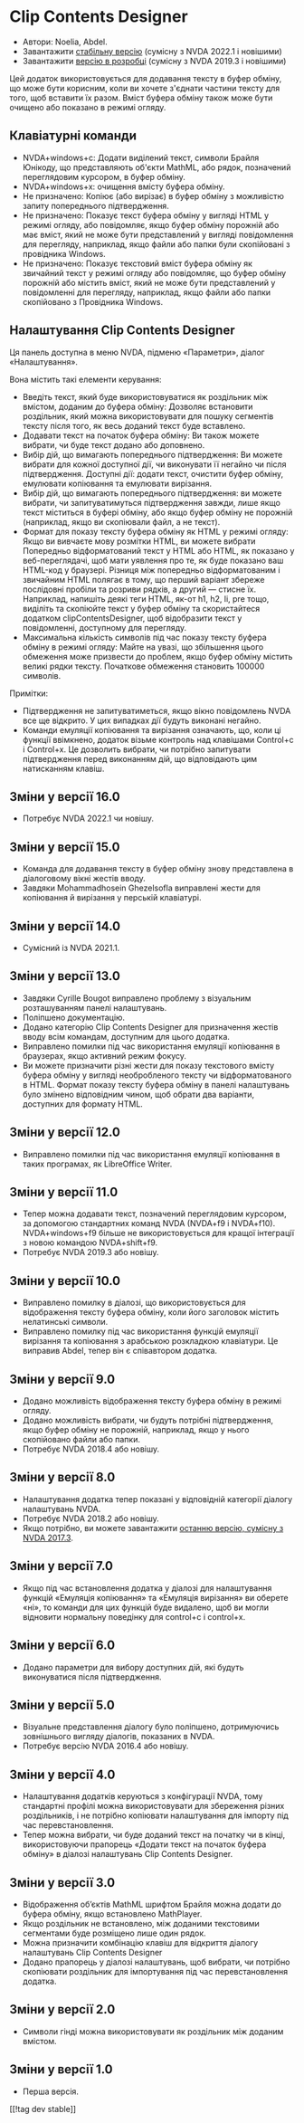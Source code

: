 # Clip Contents Designer #

*	Автори: Noelia, Abdel.
*	Завантажити [стабільну версію][1] (сумісну з NVDA 2022.1 і новішими)
*	Завантажити [версію в розробці][2] (сумісну з NVDA 2019.3 і новішими)

Цей додаток використовується для додавання тексту в буфер обміну, що може
бути корисним, коли ви хочете з'єднати частини тексту для того, щоб вставити
їх разом.  Вміст буфера обміну також може бути очищено або показано в режимі
огляду.

## Клавіатурні команди ##

* NVDA+windows+c: Додати виділений текст, символи Брайля Юнікоду, що
  представляють об'єкти MathML, або рядок, позначений переглядовим курсором,
  в буфер обміну.
* NVDA+windows+x: очищення вмісту буфера обміну.
* Не призначено: Копіює (або вирізає) в буфер обміну з можливістю запиту
  попереднього підтвердження.
* Не призначено: Показує текст буфера обміну у вигляді HTML у режимі огляду,
  або повідомляє, якщо буфер обміну порожній або має вміст, який не може
  бути представлений у вигляді повідомлення для перегляду, наприклад, якщо
  файли або папки були скопійовані з провідника Windows.
* Не призначено: Показує текстовий вміст буфера обміну як звичайний текст у
  режимі огляду або повідомляє, що буфер обміну порожній або містить вміст,
  який не може бути представлений у повідомленні для перегляду, наприклад,
  якщо файли або папки скопійовано з Провідника Windows.


## Налаштування  Clip Contents Designer ##

Ця панель доступна в меню NVDA, підменю «Параметри», діалог «Налаштування».

Вона містить такі елементи керування:

* Введіть текст, який буде використовуватися як роздільник між вмістом,
  доданим до буфера обміну: Дозволяє встановити роздільник, який можна
  використовувати для пошуку сегментів тексту після того, як весь доданий
  текст буде вставлено.
* Додавати текст на початок буфера обміну: Ви також можете вибрати, чи буде
  текст додано або доповнено.
* Вибір дій, що вимагають попереднього підтвердження: Ви можете вибрати для
  кожної доступної дії, чи виконувати її негайно чи після
  підтвердження. Доступні дії: додати текст, очистити буфер обміну,
  емулювати копіювання та емулювати вирізання.
* Вибір дій, що вимагають попереднього підтвердження: ви можете вибрати, чи
  запитуватимуться підтвердження завжди, лише якщо текст міститься в буфері
  обміну, або якщо буфер обміну не порожній (наприклад, якщо ви скопіювали
  файл, а не текст).
* Формат для показу тексту буфера обміну як HTML у режимі огляду: Якщо ви
  вивчаєте мову розмітки HTML, ви можете вибрати Попередньо відформатований
  текст у HTML або HTML, як показано у веб-переглядачі, щоб мати уявлення
  про те, як буде показано ваш HTML-код у браузері. Різниця між попередньо
  відформатованим і звичайним HTML полягає в тому, що перший варіант збереже
  послідовні пробіли та розриви рядків, а другий — стисне їх. Наприклад,
  напишіть деякі теги HTML, як-от h1, h2, li, pre тощо, виділіть та
  скопіюйте текст у буфер обміну та скористайтеся додатком
  clipContentsDesigner, щоб відобразити текст у повідомленні, доступному для
  перегляду.
* Максимальна кількість символів під час показу тексту буфера обміну в
  режимі огляду: Майте на увазі, що збільшення цього обмеження може
  призвести до проблем, якщо буфер обміну містить великі рядки
  тексту. Початкове обмеження  становить 100000 символів.

Примітки:

* Підтвердження не запитуватиметься, якщо вікно повідомлень NVDA все ще
  відкрито. У цих випадках дії будуть виконані негайно.
* Команди емуляції копіювання та вирізання означають, що, коли ці функції
  ввімкнено, додаток візьме контроль над клавішами Control+c і Control+x. Це
  дозволить вибрати, чи потрібно запитувати підтвердження перед виконанням
  дій, що відповідають цим натисканням клавіш.

## Зміни у версії 16.0
* Потребує NVDA 2022.1 чи новішу.

## Зміни у версії 15.0
* Команда для додавання тексту в буфер обміну знову представлена в
  діалоговому вікні жестів вводу.
* Завдяки Mohammadhosein Ghezelsofla виправлені жести для копіювання й
  вирізання у перській клавіатурі.

## Зміни у версії 14.0
* Сумісний із NVDA 2021.1.

## Зміни у версії 13.0
* Завдяки Cyrille Bougot виправлено проблему з візуальним розташуванням
  панелі налаштувань.
* Поліпшено документацію.
* Додано категорію Clip Contents Designer для призначення жестів вводу всім
  командам, доступним для цього додатка.
* Виправлено помилки під час використання емуляції копіювання в браузерах,
  якщо активний режим фокусу.
* Ви можете призначити різні жести для показу текстового вмісту буфера
  обміну у вигляді необробленого тексту чи відформатованого в HTML. Формат
  показу тексту буфера обміну в панелі налаштувань було змінено відповідним
  чином, щоб обрати два варіанти, доступних для формату HTML.

## Зміни у версії 12.0
* Виправлено помилки під час використання емуляції копіювання в таких
  програмах, як LibreOffice Writer.

## Зміни у версії 11.0
* Тепер можна додавати текст, позначений переглядовим курсором, за допомогою
  стандартних команд NVDA (NVDA+f9 і NVDA+f10). NVDA+windows+f9 більше не
  використовується для кращої інтеграції з новою командою NVDA+shift+f9.
* Потребує NVDA 2019.3 або новішу.

## Зміни у версії 10.0
* Виправлено помилку в діалозі, що використовується для відображення тексту
  буфера обміну, коли його заголовок містить нелатинські символи.
* Виправлено помилку під час використання функцій емуляції вирізання та
  копіювання з арабською розкладкою клавіатури. Це виправив Abdel, тепер він
  є співавтором додатка.

## Зміни у версії 9.0

* Додано можливість відображення тексту буфера обміну в режимі огляду.
* Додано можливість вибрати, чи будуть потрібні підтвердження, якщо буфер
  обміну не порожній, наприклад, якщо у нього скопійовано файли або папки.
* Потребує NVDA 2018.4 або новішу.

## Зміни у версії 8.0 ##

* Налаштування додатка тепер показані у відповідній категорії діалогу
  налаштувань NVDA.
* Потребує NVDA 2018.2 або новішу.
* Якщо потрібно, ви можете завантажити [останню версію, сумісну з NVDA
  2017.3][3].

## Зміни у версії 7.0

* Якщо під час встановлення додатка у діалозі для налаштування функцій
  «Емуляція копіювання» та «Емуляція вирізання» ви оберете «ні», то команди
  для цих функцій буде видалено, щоб ви могли відновити нормальну поведінку
  для control+c і control+x.

## Зміни у версії 6.0

*	 Додано параметри для вибору доступних дій, які будуть виконуватися після підтвердження.

## Зміни у версії 5.0 ##

*	Візуальне представлення діалогу було поліпшено, дотримуючись зовнішнього
  вигляду діалогів, показаних в NVDA.
*	Потребує версію NVDA 2016.4 або новішу.

## Зміни у версії 4.0 ##
*	Налаштування додатків керуються з конфігурації NVDA, тому стандартні
  профілі можна використовувати для збереження різних роздільників, і не
  потрібно копіювати налаштування для імпорту під час перевстановлення.
*	Тепер можна вибрати, чи буде доданий текст на початку чи в кінці,
  використовуючи прапорець «Додати текст на початок буфера обміну» в діалозі
  налаштувань Clip Contents Designer.

## Зміни у версії 3.0 ##
*	Відображення об’єктів MathML шрифтом Брайля можна додати до буфера обміну,
  якщо встановлено MathPlayer.
*	Якщо роздільник не встановлено, між доданими текстовими сегментами буде
  розміщено лише один рядок.
*	Можна призначити комбінацію клавіш для відкриття діалогу налаштувань Clip
  Contents Designer
*	Додано прапорець у діалозі налаштувань, щоб вибрати, чи потрібно
  скопіювати роздільник для імпортування під час перевстановлення додатка.

## Зміни у версії 2.0 ##
*	Символи гінді можна використовувати як роздільник між доданим вмістом.

## Зміни у версії 1.0 ##
*	Перша версія.

[[!tag dev stable]]

[1]: https://addons.nvda-project.org/files/get.php?file=ccd

[2]: https://addons.nvda-project.org/files/get.php?file=ccd-dev

[3]: https://addons.nvda-project.org/files/get.php?file=ccd-o
